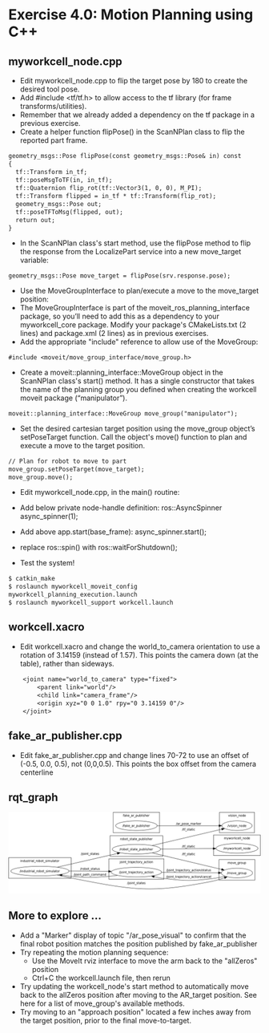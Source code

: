 # Exercise 4.0: Motion Planning using C++

## myworkcell_node.cpp

* Edit myworkcell_node.cpp to flip the target pose by 180 to create the desired tool pose.
* Add #include <tf/tf.h> to allow access to the tf library (for frame transforms/utilities).
* Remember that we already added a dependency on the tf package in a previous exercise.
* Create a helper function flipPose() in the ScanNPlan class to flip the reported part frame.
```
geometry_msgs::Pose flipPose(const geometry_msgs::Pose& in) const
{
  tf::Transform in_tf; 
  tf::poseMsgToTF(in, in_tf);
  tf::Quaternion flip_rot(tf::Vector3(1, 0, 0), M_PI);
  tf::Transform flipped = in_tf * tf::Transform(flip_rot); 
  geometry_msgs::Pose out; 
  tf::poseTFToMsg(flipped, out);
  return out;
}
```
* In the ScanNPlan class's start method, use the flipPose method to flip the response from the LocalizePart service into a new move_target variable:
```
geometry_msgs::Pose move_target = flipPose(srv.response.pose);
```
* Use the MoveGroupInterface to plan/execute a move to the move_target position:
* The MoveGroupInterface is part of the moveit_ros_planning_interface package, so you’ll need to add this as a dependency to your myworkcell_core package. Modify your package's CMakeLists.txt (2 lines) and package.xml (2 lines) as in previous exercises.
* Add the appropriate "include" reference to allow use of the MoveGroup:
```
#include <moveit/move_group_interface/move_group.h>
```
* Create a moveit::planning_interface::MoveGroup object in the ScanNPlan class's start() method. It has a single constructor that takes the name of the planning group you defined when creating the workcell moveit package (“manipulator”).
```
moveit::planning_interface::MoveGroup move_group("manipulator");
```
* Set the desired cartesian target position using the move_group object’s setPoseTarget function. Call the object's move() function to plan and execute a move to the target position.
```
// Plan for robot to move to part
move_group.setPoseTarget(move_target); 
move_group.move();
```
* Edit myworkcell_node.cpp, in the main() routine:
* Add below private node-handle definition: ros::AsyncSpinner async_spinner(1);
* Add above app.start(base_frame): async_spinner.start();
* replace ros::spin() with ros::waitForShutdown();

* Test the system!
```
$ catkin_make
$ roslaunch myworkcell_moveit_config myworkcell_planning_execution.launch
$ roslaunch myworkcell_support workcell.launch
```

## workcell.xacro
* Edit workcell.xacro and change the world_to_camera orientation to use a rotation of 3.14159 (instead of 1.57). This points the camera down (at the table), rather than sideways.
```
    <joint name="world_to_camera" type="fixed">
        <parent link="world"/>
        <child link="camera_frame"/> 
        <origin xyz="0 0 1.0" rpy="0 3.14159 0"/>
    </joint>
```

## fake_ar_publisher.cpp
* Edit fake_ar_publisher.cpp and change lines 70-72 to use an offset of (-0.5, 0.0, 0.5), not (0,0,0.5). This points the box offset from the camera centerline

## rqt_graph
![](image/moveit_cpp.png) 


## More to explore ...

* Add a "Marker" display of topic "/ar_pose_visual" to confirm that the final robot position matches the position published by fake_ar_publisher
* Try repeating the motion planning sequence:
    * Use the MoveIt rviz interface to move the arm back to the "allZeros" position
    * Ctrl+C the workcell.launch file, then rerun
* Try updating the workcell_node's start method to automatically move back to the allZeros position after moving to the AR_target position. See here for a list of move_group's available methods.
* Try moving to an "approach position" located a few inches away from the target position, prior to the final move-to-target.
